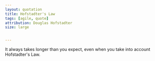 ```yaml
---
layout: quotation
title: Hofstadter's Law
tags: [agile, quote]
attribution: Douglas Hofstadter
size: large


---
```


It always takes longer than you expect, even when you take into account Hofstadter's Law.
